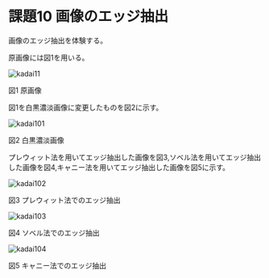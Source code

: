 # 課題10 画像のエッジ抽出

画像のエッジ抽出を体験する。

原画像には図1を用いる。

![kadai11](https://user-images.githubusercontent.com/35340807/34905143-64bbb200-f896-11e7-96ce-0a73b20097d2.png)

図1 原画像

図1を白黒濃淡画像に変更したものを図2に示す。

![kadai101](https://user-images.githubusercontent.com/35340807/34905243-e5294c6c-f897-11e7-889e-b4157a1aa6d7.PNG)

図2 白黒濃淡画像

プレウィット法を用いてエッジ抽出した画像を図3,ソベル法を用いてエッジ抽出した画像を図4,キャニー法を用いてエッジ抽出した画像を図5に示す。

![kadai102](https://user-images.githubusercontent.com/35340807/34905244-e54f0664-f897-11e7-946a-557ccc730eee.PNG)

図3 プレウィット法でのエッジ抽出

![kadai103](https://user-images.githubusercontent.com/35340807/34905241-e4db0c32-f897-11e7-93dd-7560be5a4aa3.PNG)

図4 ソベル法でのエッジ抽出

![kadai104](https://user-images.githubusercontent.com/35340807/34905242-e502dafa-f897-11e7-83af-28404b5c96bc.PNG)

図5 キャニー法でのエッジ抽出

